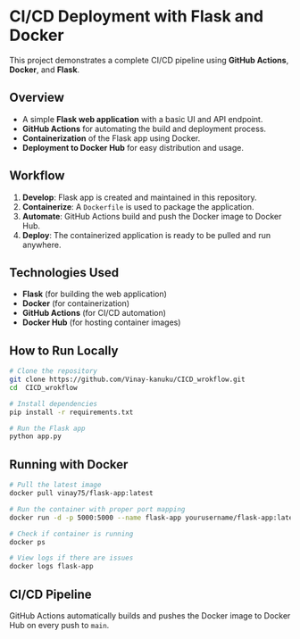  

# CI/CD Deployment with Flask and Docker

This project demonstrates a complete CI/CD pipeline using **GitHub Actions**, **Docker**, and **Flask**.

## Overview
- A simple **Flask web application** with a basic UI and API endpoint.
- **GitHub Actions** for automating the build and deployment process.
- **Containerization** of the Flask app using Docker.
- **Deployment to Docker Hub** for easy distribution and usage.

## Workflow
1. **Develop**: Flask app is created and maintained in this repository.
2. **Containerize**: A `Dockerfile` is used to package the application.
3. **Automate**: GitHub Actions build and push the Docker image to Docker Hub.
4. **Deploy**: The containerized application is ready to be pulled and run anywhere.

## Technologies Used
- **Flask** (for building the web application)
- **Docker** (for containerization)
- **GitHub Actions** (for CI/CD automation)
- **Docker Hub** (for hosting container images)

## How to Run Locally
```sh
# Clone the repository
git clone https://github.com/Vinay-kanuku/CICD_wrokflow.git
cd  CICD_wrokflow

# Install dependencies
pip install -r requirements.txt

# Run the Flask app
python app.py
```

## Running with Docker
```sh
# Pull the latest image
docker pull vinay75/flask-app:latest

# Run the container with proper port mapping
docker run -d -p 5000:5000 --name flask-app yourusername/flask-app:latest

# Check if container is running
docker ps

# View logs if there are issues
docker logs flask-app
```

## CI/CD Pipeline
GitHub Actions automatically builds and pushes the Docker image to Docker Hub on every push to `main`.

